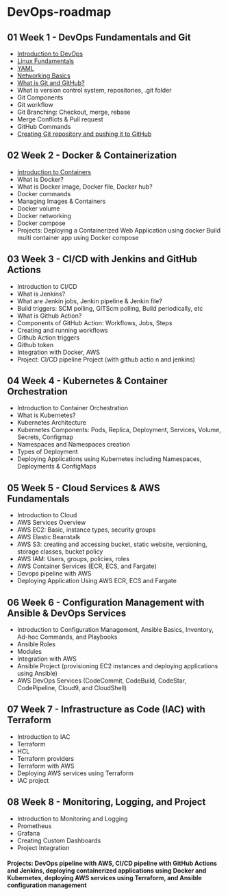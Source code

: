 # DevOps-roadmap

## 01 Week 1 - DevOps Fundamentals and Git
- [Introduction to DevOps](https://www.javatpoint.com/devops)
- [Linux Fundamentals](https://www.javatpoint.com/linux-tutorial)
- [YAML](https://youtu.be/IA90BTozdow)
- [Networking Basics](https://www.youtube.com/live/Js5BzDqIJ2U?feature=share)
- [What is Git and GitHub?](https://youtu.be/AT1uxOLsCdk)
- What is version control system, repositories, .git folder
- Git Components
- Git workflow
- Git Branching: Checkout, merge, rebase
- Merge Conflicts & Pull request
- GitHub Commands
- [Creating Git repository and pushing it to GitHub](https://youtu.be/AT1uxOLsCdk)

## 02 Week 2 - Docker & Containerization
- [Introduction to Containers](https://youtu.be/RqTEHSBrYFw)
- What is Docker?
- What is Docker image, Docker file, Docker hub?
- Docker commands
- Managing Images & Containers
- Docker volume
- Docker networking
- Docker compose
- Projects: Deploying a Containerized Web Application using docker Build multi container app using Docker compose

## 03 Week 3 - CI/CD with Jenkins and GitHub Actions
- Introduction to CI/CD
- What is Jenkins?
- What are Jenkin jobs, Jenkin pipeline & Jenkin file?
- Build triggers: SCM polling, GITScm polling, Build periodically, etc
- What is Github Action?
- Components of GitHub Action: Workflows, Jobs, Steps
- Creating and running workflows
- Github Action triggers
- Github token
- Integration with Docker, AWS
- Project: CI/CD pipeline Project (with github actio n and jenkins)

## 04 Week 4 - Kubernetes & Container Orchestration
- Introduction to Container Orchestration
- What is Kubernetes?
- Kubernetes Architecture
- Kubernetes Components: Pods, Replica, Deployment, Services, Volume, Secrets, Configmap
- Namespaces and Namespaces creation
- Types of Deployment
- Deploying Applications using Kubernetes including Namespaces, Deployments & ConfigMaps

## 05 Week 5 - Cloud Services & AWS Fundamentals
- Introduction to Cloud
- AWS Services Overview
- AWS EC2: Basic, instance types, security groups
- AWS Elastic Beanstalk
- AWS S3: creating and accessing bucket, static website, versioning, storage classes, bucket policy
- AWS IAM: Users, groups, policies, roles
- AWS Container Services (ECR, ECS, and Fargate)
- Devops pipeline with AWS
- Deploying Application Using AWS ECR, ECS and Fargate

## 06 Week 6 - Configuration Management with Ansible & DevOps Services
- Introduction to Configuration Management, Ansible Basics, Inventory, Ad-hoc Commands, and Playbooks
- Ansible Roles
- Modules
- Integration with AWS
- Ansible Project (provisioning EC2 instances and deploying applications using Ansible)
- AWS DevOps Services (CodeCommit, CodeBuild, CodeStar, CodePipeline, Cloud9, and CloudShell)

## 07 Week 7 - Infrastructure as Code (IAC) with Terraform
- Introduction to IAC
- Terraform
- HCL
- Terraform providers
- Terraform with AWS
- Deploying AWS services using Terraform
- IAC project

## 08 Week 8 - Monitoring, Logging, and Project
- Introduction to Monitoring and Logging
- Prometheus
- Grafana
- Creating Custom Dashboards
- Project Integration

####  Projects: DevOps pipeline with AWS, CI/CD pipeline with GitHub Actions and Jenkins, deploying containerized applications using Docker and Kubernetes, deploying AWS services using Terraform, and Ansible configuration management

